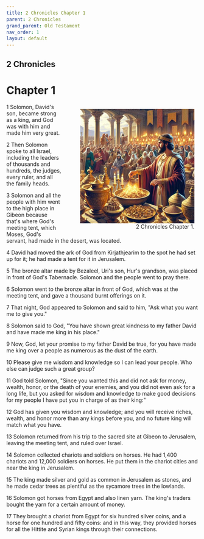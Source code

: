 ```yaml
---
title: 2 Chronicles Chapter 1
parent: 2 Chronicles
grand_parent: Old Testament
nav_order: 1
layout: default
---
```


## 2 Chronicles

# Chapter 1

<figure style="float: right; margin-right: 10px;">
    <img src="/assets/Image/2 Chronicles/500/1.jpg" alt="2 Chronicles Chapter 1" style="width: 300px; height: 300px; float: right;padding-left: 10px;"/>
    <figcaption style="clear: both;text-align: right;">2 Chronicles Chapter 1.</figcaption>
</figure>
1 Solomon, David's son, became strong as a king, and God was with him and made him very great.

2 Then Solomon spoke to all Israel, including the leaders of thousands and hundreds, the judges, every ruler, and all the family heads.

3 Solomon and all the people with him went to the high place in Gibeon because that's where God's meeting tent, which Moses, God's servant, had made in the desert, was located.

4 David had moved the ark of God from Kirjathjearim to the spot he had set up for it; he had made a tent for it in Jerusalem.

5 The bronze altar made by Bezaleel, Uri's son, Hur's grandson, was placed in front of God's Tabernacle. Solomon and the people went to pray there.

6 Solomon went to the bronze altar in front of God, which was at the meeting tent, and gave a thousand burnt offerings on it.

7 That night, God appeared to Solomon and said to him, "Ask what you want me to give you."

8 Solomon said to God, "You have shown great kindness to my father David and have made me king in his place."

9 Now, God, let your promise to my father David be true, for you have made me king over a people as numerous as the dust of the earth.

10 Please give me wisdom and knowledge so I can lead your people. Who else can judge such a great group?

11 God told Solomon, "Since you wanted this and did not ask for money, wealth, honor, or the death of your enemies, and you did not even ask for a long life, but you asked for wisdom and knowledge to make good decisions for my people I have put you in charge of as their king:"

12 God has given you wisdom and knowledge; and you will receive riches, wealth, and honor more than any kings before you, and no future king will match what you have.

13 Solomon returned from his trip to the sacred site at Gibeon to Jerusalem, leaving the meeting tent, and ruled over Israel.

14 Solomon collected chariots and soldiers on horses. He had 1,400 chariots and 12,000 soldiers on horses. He put them in the chariot cities and near the king in Jerusalem.

15 The king made silver and gold as common in Jerusalem as stones, and he made cedar trees as plentiful as the sycamore trees in the lowlands.

16 Solomon got horses from Egypt and also linen yarn. The king's traders bought the yarn for a certain amount of money.

17 They brought a chariot from Egypt for six hundred silver coins, and a horse for one hundred and fifty coins: and in this way, they provided horses for all the Hittite and Syrian kings through their connections.



